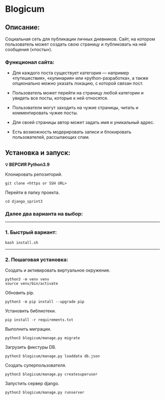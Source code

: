# Blogicum

## Описание:
Социальная сеть для публикации личных дневников.
Сайт, на котором пользователь может создать свою страницу и 
публиковать на ней сообщения («посты»).

### Функционал сайта:
- Для каждого поста существует категория — например «путешествия», 
«кулинария» или «python-разработка», а также опционально можно указать
локацию, с которой связан пост.

- Пользователь может перейти на страницу любой категории и 
увидеть все посты, которые к ней относятся.

- Пользователи могут заходить на чужие страницы, читать 
и комментировать чужие посты.

- Для своей страницы автор может задать имя и уникальный адрес.

- Есть возможность модерировать записи и блокировать пользователей,
рассылающих спам.


## Установка и запуск:

**💡 ВЕРСИЯ Python3.9**

Клонировать репозиторий.
```
git clone <https or SSH URL>
```

Перейти в папку проекта.
```
cd django_sprint3
```

### Далее два варианта на выбор:
***
### 1. Быстрый вариант:
```
bash install.sh
```

***
### 2. Пошаговая установка:
Создать и активировать виртуальное окружение.
```
python3 -m venv venv
source venv/bin/activate
```

Обновить pip.
```
python3 -m pip install --upgrade pip
```

Установить библиотеки.
```
pip install -r requirements.txt
```

Выполнить миграции.
```
python3 blogicum/manage.py migrate
```

Загрузить фикстуры DB.
```
python3 blogicum/manage.py loaddata db.json
```

Создать суперпользователя.
```
python3 blogicum/manage.py createsuperuser
```

Запустить сервер django.
```
python3 blogicum/manage.py runserver
```